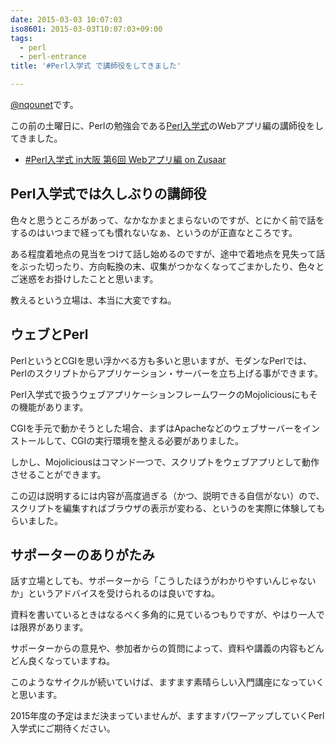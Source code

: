 ```yaml
---
date: 2015-03-03 10:07:03
iso8601: 2015-03-03T10:07:03+09:00
tags:
  - perl
  - perl-entrance
title: '#Perl入学式 で講師役をしてきました'

---
```


<p><a href="https://twitter.com/nqounet">@nqounet</a>です。</p>

<p>この前の土曜日に、Perlの勉強会である<a href="http://www.perl-entrance.org/">Perl入学式</a>のWebアプリ編の講師役をしてきました。</p>

<ul>
<li><a href="http://www.zusaar.com/event/12837005">#Perl入学式 in大阪 第6回 Webアプリ編 on Zusaar</a></li>
</ul>



<h2>Perl入学式では久しぶりの講師役</h2>

<p>色々と思うところがあって、なかなかまとまらないのですが、とにかく前で話をするのはいつまで経っても慣れないなぁ、というのが正直なところです。</p>

<p>ある程度着地点の見当をつけて話し始めるのですが、途中で着地点を見失って話をぶった切ったり、方向転換の末、収集がつかなくなってごまかしたり、色々とご迷惑をお掛けしたことと思います。</p>

<p>教えるという立場は、本当に大変ですね。</p>

<h2>ウェブとPerl</h2>

<p>PerlというとCGIを思い浮かべる方も多いと思いますが、モダンなPerlでは、Perlのスクリプトからアプリケーション・サーバーを立ち上げる事ができます。</p>

<p>Perl入学式で扱うウェブアプリケーションフレームワークのMojoliciousにもその機能があります。</p>

<p>CGIを手元で動かそうとした場合、まずはApacheなどのウェブサーバーをインストールして、CGIの実行環境を整える必要がありました。</p>

<p>しかし、Mojoliciousはコマンド一つで、スクリプトをウェブアプリとして動作させることができます。</p>

<p>この辺は説明するには内容が高度過ぎる（かつ、説明できる自信がない）ので、スクリプトを編集すればブラウザの表示が変わる、というのを実際に体験してもらいました。</p>

<h2>サポーターのありがたみ</h2>

<p>話す立場としても、サポーターから「こうしたほうがわかりやすいんじゃないか」というアドバイスを受けられるのは良いですね。</p>

<p>資料を書いているときはなるべく多角的に見ているつもりですが、やはり一人では限界があります。</p>

<p>サポーターからの意見や、参加者からの質問によって、資料や講義の内容もどんどん良くなっていますね。</p>

<p>このようなサイクルが続いていけば、ますます素晴らしい入門講座になっていくと思います。</p>

<p>2015年度の予定はまだ決まっていませんが、ますますパワーアップしていくPerl入学式にご期待ください。</p>
    	
